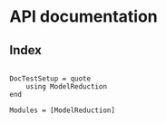 # API documentation

## Index

```@index
```

```@meta
DocTestSetup = quote
    using ModelReduction
end
```

```@autodocs
Modules = [ModelReduction]
```

